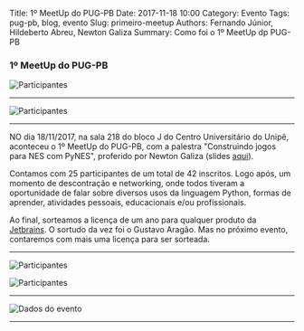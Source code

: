 Title: 1º MeetUp do PUG-PB
Date: 2017-11-18 10:00
Category: Evento
Tags: pug-pb, blog, evento
Slug: primeiro-meetup
Authors: Fernando Júnior, Hildeberto Abreu, Newton Galiza
Summary: Como foi o 1º MeetUp dp PUG-PB 

### 1º MeetUp do PUG-PB

![Participantes]({filename}/images/primeiro-meetup-participantes.jpg)

--------------------------------------------------

![Participantes]({filename}/images/primeiro-meetup-participantes1.jpg)

--------------------------------------------------

NO dia 18/11/2017, na sala 218 do bloco J do Centro Universitário do Unipê, 
aconteceu o 1º MeetUp do PUG-PB, com a palestra "Construindo jogos para NES com 
PyNES", proferido por Newton Galiza (slides 
[aqui](https://github.com/pug-pg/eventos/Newton_Galiza_PyNes.pdf)).

Contamos com 25 participantes de um total de 42 inscritos. Logo após, um 
momento de descontração e networking, onde todos tiveram a 
oportunidade de falar sobre diversos usos da linguagem Python, 
formas de aprender, atividades pessoais, educacionais e/ou profissionais.

Ao final, sorteamos a licença de um ano para qualquer produto da 
[Jetbrains](https://www.jetbrains.com/products). O sortudo da vez foi o 
Gustavo Aragão. Mas no próximo evento, contaremos com mais uma licença para 
ser sorteada.

--------------------------------------------------

![Participantes]({filename}/images/primeiro-meetup-network.jpg)

![Participantes]({filename}/images/primeiro-meetup-network1.jpg)

--------------------------------------------------

![Dados do evento]({filename}/images/primeiro-meetup.jpg)
 
--------------------------------------------------
